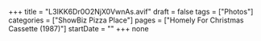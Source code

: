 +++
title = "L3IKK6Dr0O2NjX0VwnAs.avif"
draft = false
tags = ["Photos"]
categories = ["ShowBiz Pizza Place"]
pages = ["Homely For Christmas Cassette (1987)"]
startDate = ""
+++
none
